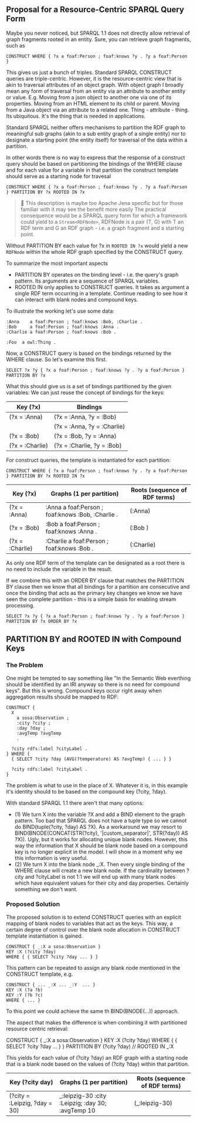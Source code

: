 ## Proposal for a Resource-Centric SPARQL Query Form

Maybe you never noticed, but SPARQL 1.1 does not directly allow retrieval of graph fragments rooted in an entity.
Sure, you can retrieve graph fragments, such as

```
CONSTRUCT WHERE { ?x a foaf:Person ; foaf:knows ?y . ?y a foaf:Person }
```

This gives us just a bunch of triples. Standard SPARQL CONSTRUCT queries are triple-centric.
However, it is the resource-centric view that is akin to traversal attributes of an object graph.
With object graph I broadly mean any form of traversal from an entity via an attribute to another entity or value.
E.g. Moving from a json object to another one via one of its properties. Moving from an HTML element to its child or parent. Moving from a Java object via an attribute to a related one. Thing - attribute - thing. Its ubiquitous. It's the thing that is needed in applications.

Standard SPARQL neither offers mechanisms to partition the RDF graph to meaningful sub graphs (akin to a sub entity graph of a single entity) nor to
designate a starting point (the entity itself) for traversal of the data within a partition.


In other words there is no way to express that the response of a construct query should be based on partitioning the bindings of the WHERE clause and
for each value for a variable in that partition the construct template should serve as a starting node for travesal
```
CONSTRUCT WHERE { ?x a foaf:Person ; foaf:knows ?y . ?y a foaf:Person } PARTITION BY ?x ROOTED IN ?x
```


> :wrench: This description is maybe too Apache Jena specific but for those familiar with it may see the benefit more easily
The practical consequence would be a SPARQL query form for which a framework could yield to a `Stream<RDFNode>`, 
RDFNode is a pair (T, G) with T an RDF term and G an RDF graph - i.e. a graph fragment and a starting point.


Without PARTITION BY each value for ?x in `ROOTED IN ?x` would yield a new `RDFNode` within the whole RDF graph specified by the CONSTRUCT query.

To summarize the most important aspects
* PARTITION BY operates on the binding level - i.e. the query's graph pattern. Its arguments are a sequence of SPARQL variables.
* ROOTED IN only applies to CONSTRUCT queries. It takes as argument a single RDF term occurring in a template. Continue reading to see how it can interact with blank nodes and compound keys.



To illustrate the working let's use some data:
```
:Anna    a foaf:Person ; foaf:knows :Bob, :Charlie .
:Bob     a foaf:Person ; foaf:knows :Anna .
:Charlie a foaf:Person ; foaf:knows :Bob .

:Foo  a owl:Thing .

```

Now, a CONSTRUCT query is based on the bindings returned by the WHERE clause. So let's examine this first.


```
SELECT ?x ?y { ?x a foaf:Person ; foaf:knows ?y . ?y a foaf:Person } PARTITION BY ?x
```

What this should give us is a set of bindings partitioned by the given variables:
We can just reuse the concept of bindings for the keys:


| Key (?x)         | Bindings                                            |
|------------------|-----------------------------------------------------|
| (?x = :Anna)     | (?x = :Anna,    ?y = :Bob)                          |
|                  | (?x = :Anna,    ?y = :Charlie)                      |
| (?x = :Bob)      | (?x = :Bob,     ?y = :Anna)                         |
| (?x = :Charlie)  | (?x = :Charlie, ?y = :Bob)                          |



For construct queries, the template is instantiated for each partition:
```
CONSTRUCT WHERE { ?x a foaf:Person ; foaf:knows ?y . ?y a foaf:Person } PARTITION BY ?x ROOTED IN ?x
```


| Key (?x)         | Graphs (1 per partition)                             | Roots (sequence of RDF terms) |
|------------------|------------------------------------------------------|-------------------------------|
| (?x = :Anna)     | :Anna    a foaf:Person ; foaf:knows :Bob, :Charlie . | (:Anna)                       |
| (?x = :Bob)      | :Bob     a foaf:Person ; foaf:knows :Anna .          | (:Bob )                       |
| (?x = :Charlie)  | :Charlie a foaf:Person ; foaf:knows :Bob .           | (:Charlie)                    |


As only one RDF term of the template can be designated as a root there is no need to include the variable in the result.


If we combine this with an ORDER BY clause that matches the PARTITION BY clause then
we know that all bindings for a partition are consecutive and once the binding that acts as the primary key changes we know
we have seen the complete partition - this is a simple basis for enabling stream processing.

```sparql
SELECT ?x ?y { ?x a foaf:Person ; foaf:knows ?y . ?y a foaf:Person } PARTITION BY ?x ORDER BY ?x
```


## PARTITION BY and ROOTED IN with Compound Keys

### The Problem
One might be tempted to say something like "In the Semantic Web everthing should be identified by an IRI anyway so there is no need for compound keys".
But this is wrong. Compound keys occur right away when aggregation results should be mapped to RDF:

```
CONSTRUCT {
  X
    a sosa:Observation ;
    :city ?city ;
    :day ?day ;
    :avgTemp ?avgTemp
    .

  ?city rdfs:label ?cityLabel .
} WHERE {
  { SELECT ?city ?day (AVG(?temperature) AS ?avgTemp) { ... } }

  ?city rdfs:label ?cityLabel .
}
```

The problem is what to use in the place of X. Whatever it is, in this example it's identity should to be based on the compound key (?city, ?day).

With standard SPARQL 1.1 there aren't that many options:

* (1) We turn X into the variable ?X and add a BIND element to the graph pattern. Too bad that SPARQL does not have a tuple type so we cannot do
        BIND(tuple(?city, ?day) AS ?X). As a workaround we may resort to BIND(BNODE(CONCAT(STR(?city), '|custom_separator|', STR(?day)) AS ?X)). Ugly, but it works for allocating unique blank nodes. However, this way the information that X should be blank node based on a compound key is no longer explicit in the model. I will show in a moment why we this information is very useful.
* (2) We turn X into the blank node _:X. Then every single binding of the WHERE clause will create a new blank node. If the cardinality between ?city and ?cityLabel is not 1:1 we will end up with many blank nodes which have equivalent values for their city and day properties. Certainly something we don't want.


### Proposed Solution
The proposed solution is to extend CONSTRUCT queries with an explicit mapping of blank nodes to variables that act as the keys.
This way, a certain degree of control over the blank node allocation in CONSTRUCT template instantiation is gained.


```sparql
CONSTRUCT { _:X a sosa:Observation }
KEY :X (?city ?day)
WHERE { { SELECT ?city ?day ... } }
```

This pattern can be repeated to assign any blank node mentioned in the CONSTRUCT template, e.g.
```sparql
CONSTRUCT { ... _:X ... _:Y  ... }
KEY :X (?a ?b)
KEY :Y (?b ?c)
WHERE { ... }
```

To this point we could achieve the same th BIND(BNODE(...)) approach.

The aspect that makes the difference is when combining it with partitioned resource centric retrieval:

CONSTRUCT { _:X a sosa:Observation }
KEY :X (?city ?day)
WHERE { { SELECT ?city ?day ... } }
PARTITION BY (?city ?day) //
ROOTED IN _:X

This yields for each value of (?city ?day) an RDF graph with a starting node that is a blank node based on the values of (?city ?day) within that partition.


| Key (?city day)                 | Graphs (1 per partition)                         | Roots (sequence of RDF terms) |
|---------------------------------|---------------------------------------------------|-------------------------------|
| (?city = :Leipzig, ?day = 30)   | _:leipzig-30 :city :Leipzig; :day 30; :avgTemp 10 | (_:leipzig-30)                |


